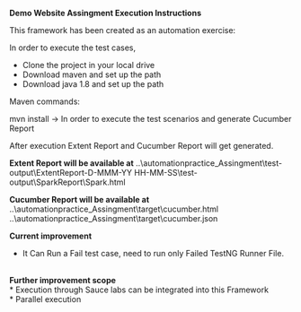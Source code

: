 <b>Demo Website Assingment Execution Instructions</b>

This framework has been created as an automation exercise:
	
In order to execute the test cases,

* Clone the project in your local drive
* Download maven and set up the path
* Download java 1.8 and set up the path

Maven commands:

mvn install -> In order to execute the test scenarios and generate Cucumber Report

After execution Extent Report and Cucumber Report will get generated.

<b>Extent Report will be available at</b>
..\automationpractice_Assingment\test-output\ExtentReport-D-MMM-YY HH-MM-SS\test-output\SparkReport\Spark.html <br>

<b>Cucumber Report will be available at</b> <br>
..\automationpractice_Assingment\target\cucumber.html </br>
..\automationpractice_Assingment\target\cucumber.json </br>

<b> Current improvement</b> </br>
 * It Can Run a Fail test case, need to run only Failed TestNG Runner File.
</br>
<b>Further improvement scope</b> </br>
* Execution through Sauce labs can be integrated into this Framework </br>
* Parallel execution



